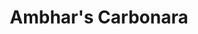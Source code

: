 ---
title: Ambhar's Carbonara
name: Ambhar's Carbonara
layout: recipe
totalTime: PT20M
recipeYield: 2
description: Simple but made right.
recipeIngredient: 
  spaghetti, linguine or tagliatelle: 300g
  pancetta or similar: 100g
  eggs: 2
  parmezan cheese: 100g
  black pepper: 2tbsp
recipeInstruction:
  - Boil unsalted water and add the spaghetti.
  - Bake the pancetta in a frying pan without butter or oil. If there is too much fat coming out, add some of the boiling water to evaporate the fat.
  - When the spaghetti is al dente, add it to the pan with the pancetta along with about 50ml of starchy water. Kill the fire and mix them thoroughly.
  - Crack the two eggs in a bowl and stir together with most of the cheese and pepper.
  - Add the egg slurry to the pan and stir so that the egg doesn't clot. It should become a smooth sauce.
  - Now add pepper to taste.
  - Serve with more parmezan (and optional salad).
---